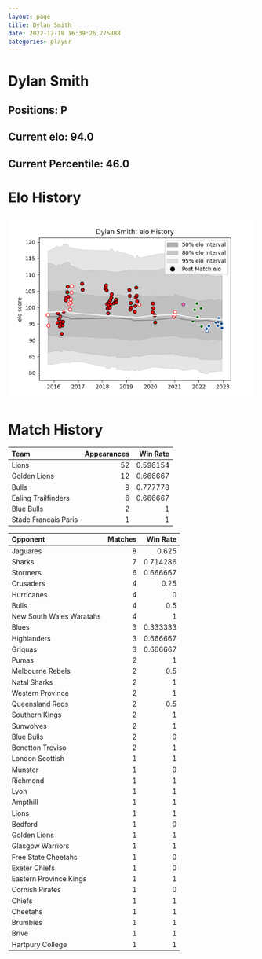 ```yaml
---  
layout: page  
title: Dylan Smith  
date: 2022-12-18 16:39:26.775888  
categories: player  
---
```

# Dylan Smith

## Positions: P

## Current elo: 94.0

## Current Percentile: 46.0

# Elo History


![elo history](history_DylanSmith.png)
# Match History


| Team                 |   Appearances |   Win Rate |
|:---------------------|--------------:|-----------:|
| Lions                |            52 |   0.596154 |
| Golden Lions         |            12 |   0.666667 |
| Bulls                |             9 |   0.777778 |
| Ealing Trailfinders  |             6 |   0.666667 |
| Blue Bulls           |             2 |   1        |
| Stade Francais Paris |             1 |   1        |

| Opponent                 |   Matches |   Win Rate |
|:-------------------------|----------:|-----------:|
| Jaguares                 |         8 |   0.625    |
| Sharks                   |         7 |   0.714286 |
| Stormers                 |         6 |   0.666667 |
| Crusaders                |         4 |   0.25     |
| Hurricanes               |         4 |   0        |
| Bulls                    |         4 |   0.5      |
| New South Wales Waratahs |         4 |   1        |
| Blues                    |         3 |   0.333333 |
| Highlanders              |         3 |   0.666667 |
| Griquas                  |         3 |   0.666667 |
| Pumas                    |         2 |   1        |
| Melbourne Rebels         |         2 |   0.5      |
| Natal Sharks             |         2 |   1        |
| Western Province         |         2 |   1        |
| Queensland Reds          |         2 |   0.5      |
| Southern Kings           |         2 |   1        |
| Sunwolves                |         2 |   1        |
| Blue Bulls               |         2 |   0        |
| Benetton Treviso         |         2 |   1        |
| London Scottish          |         1 |   1        |
| Munster                  |         1 |   0        |
| Richmond                 |         1 |   1        |
| Lyon                     |         1 |   1        |
| Ampthill                 |         1 |   1        |
| Lions                    |         1 |   1        |
| Bedford                  |         1 |   0        |
| Golden Lions             |         1 |   1        |
| Glasgow Warriors         |         1 |   1        |
| Free State Cheetahs      |         1 |   0        |
| Exeter Chiefs            |         1 |   0        |
| Eastern Province Kings   |         1 |   1        |
| Cornish Pirates          |         1 |   0        |
| Chiefs                   |         1 |   1        |
| Cheetahs                 |         1 |   1        |
| Brumbies                 |         1 |   1        |
| Brive                    |         1 |   1        |
| Hartpury College         |         1 |   1        |
